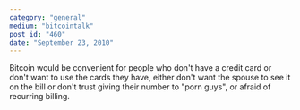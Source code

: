 ```yaml
---
category: "general"
medium: "bitcointalk"
post_id: "460"
date: "September 23, 2010"
---
```

Bitcoin would be convenient for people who don't have a credit card or don't want to use the cards they have, either don't want the spouse to see it on the bill or don't trust giving their number to "porn guys", or afraid of recurring billing.